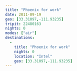 ```yaml
---
title: "Phoenix for work"
date: 2011-09-19
geo: [33.31097,-111.93235]
tripit: 22480163
nights: 0
modes: ["air"]
destinations:
  -
    title: "Phoenix for work"
    nights: 0
    location: "Intel"
    geo: [33.31097,-111.93235]
---
```



